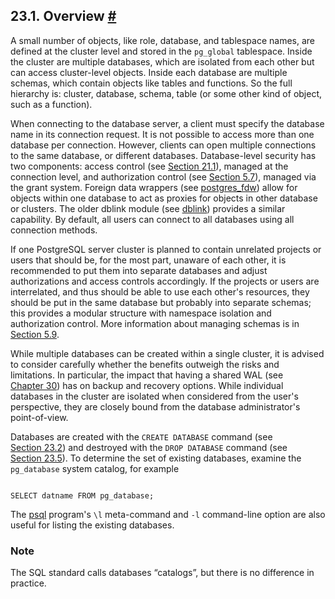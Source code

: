 ## 23.1. Overview [#](#MANAGE-AG-OVERVIEW)

A small number of objects, like role, database, and tablespace names, are defined at the cluster level and stored in the `pg_global` tablespace. Inside the cluster are multiple databases, which are isolated from each other but can access cluster-level objects. Inside each database are multiple schemas, which contain objects like tables and functions. So the full hierarchy is: cluster, database, schema, table (or some other kind of object, such as a function).

When connecting to the database server, a client must specify the database name in its connection request. It is not possible to access more than one database per connection. However, clients can open multiple connections to the same database, or different databases. Database-level security has two components: access control (see [Section 21.1](auth-pg-hba-conf "21.1. The pg_hba.conf File")), managed at the connection level, and authorization control (see [Section 5.7](ddl-priv "5.7. Privileges")), managed via the grant system. Foreign data wrappers (see [postgres\_fdw](postgres-fdw "F.37. postgres_fdw — access data stored in external PostgreSQL servers")) allow for objects within one database to act as proxies for objects in other database or clusters. The older dblink module (see [dblink](dblink "F.12. dblink — connect to other PostgreSQL databases")) provides a similar capability. By default, all users can connect to all databases using all connection methods.

If one PostgreSQL server cluster is planned to contain unrelated projects or users that should be, for the most part, unaware of each other, it is recommended to put them into separate databases and adjust authorizations and access controls accordingly. If the projects or users are interrelated, and thus should be able to use each other's resources, they should be put in the same database but probably into separate schemas; this provides a modular structure with namespace isolation and authorization control. More information about managing schemas is in [Section 5.9](ddl-schemas "5.9. Schemas").

While multiple databases can be created within a single cluster, it is advised to consider carefully whether the benefits outweigh the risks and limitations. In particular, the impact that having a shared WAL (see [Chapter 30](wal "Chapter 30. Reliability and the Write-Ahead Log")) has on backup and recovery options. While individual databases in the cluster are isolated when considered from the user's perspective, they are closely bound from the database administrator's point-of-view.

Databases are created with the `CREATE DATABASE` command (see [Section 23.2](manage-ag-createdb "23.2. Creating a Database")) and destroyed with the `DROP DATABASE` command (see [Section 23.5](manage-ag-dropdb "23.5. Destroying a Database")). To determine the set of existing databases, examine the `pg_database` system catalog, for example

```

SELECT datname FROM pg_database;
```

The [psql](app-psql "psql") program's `\l` meta-command and `-l` command-line option are also useful for listing the existing databases.

### Note

The SQL standard calls databases “catalogs”, but there is no difference in practice.